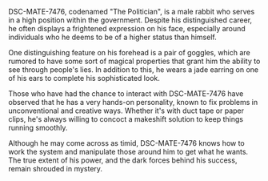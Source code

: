 DSC-MATE-7476, codenamed "The Politician", is a male rabbit who serves in a high position within the government. Despite his distinguished career, he often displays a frightened expression on his face, especially around individuals who he deems to be of a higher status than himself.

One distinguishing feature on his forehead is a pair of goggles, which are rumored to have some sort of magical properties that grant him the ability to see through people's lies. In addition to this, he wears a jade earring on one of his ears to complete his sophisticated look.

Those who have had the chance to interact with DSC-MATE-7476 have observed that he has a very hands-on personality, known to fix problems in unconventional and creative ways. Whether it's with duct tape or paper clips, he's always willing to concoct a makeshift solution to keep things running smoothly.

Although he may come across as timid, DSC-MATE-7476 knows how to work the system and manipulate those around him to get what he wants. The true extent of his power, and the dark forces behind his success, remain shrouded in mystery.
